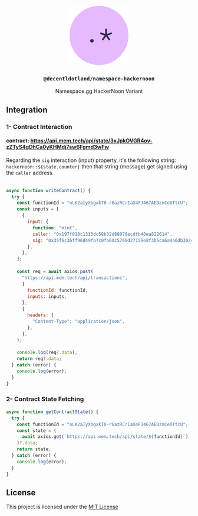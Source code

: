<p align="center">
  <a href="https://onsf.io">
    <img src="https://github.com/decentldotland/media-kit/blob/main/namespace/namespace-logo.svg" height="160">
  </a>
  <h3 align="center"><code>@decentldotland/namespace-hackernoon</code></h3>
  <p align="center">Namespace.gg HackerNoon Variant</p>
</p>
   

## Integration

### 1- Contract Interaction

#### contract: https://api.mem.tech/api/state/3xJpkOVGR4ov-zZTyS4gDhCa0yKHMdj7sw6Fgmd3wFw

Regarding the `sig` interaction (input) property, it's the following string: `hackernoon::${state.counter}` then that string (message) get signed using the `caller` address.

```js

async function writeContract() {
  try {
    const functionId = "nLK2aIyXbgxkT0-r6azRCrIaX4FJ467AEDznCeOTtcU";
    const inputs = [
      {
        input: {
          function: "mint",
          caller: "0x197f818c1313dc58b32d88078ecdfb40ea822614",
          sig: "0x35f6c36ff96d49fa7c0fa6dc5760d27159e8f3b5ca6a4a6db302480a9195f027402e8adfe015ec53c3db0c5654e99fc70abc98645ca87c1018129c61e2b7685e1c",
        },
      },
    ];

    const req = await axios.post(
      "https://api.mem.tech/api/transactions",
      {
        functionId: functionId,
        inputs: inputs,
      },
      {
        headers: {
          "Content-Type": "application/json",
        },
      },
    );

    console.log(req?.data);
    return req?.data;
  } catch (error) {
    console.log(error);
  }
}

```

### 2- Contract State Fetching

```js
async function getContractState() {
  try {
    const functionId = "nLK2aIyXbgxkT0-r6azRCrIaX4FJ467AEDznCeOTtcU";
    const state = (
      await axios.get(`https://api.mem.tech/api/state/${functionId}`)
    )?.data;
    return state;
  } catch (error) {
    console.log(error);
  }
}

```

## License
This project is licensed under the [MIT License](./LICENSE)
